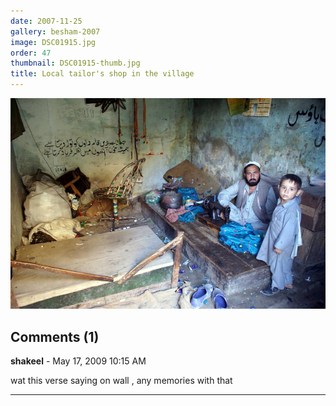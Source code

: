 ```yaml
---
date: 2007-11-25
gallery: besham-2007
image: DSC01915.jpg
order: 47
thumbnail: DSC01915-thumb.jpg
title: Local tailor's shop in the village
---
```


![Local tailor's shop in the village](./DSC01915.jpg)

<div id="comments">

## Comments (1)

**shakeel** - May 17, 2009 10:15 AM

wat this verse saying on wall , any memories with that

---

</div>